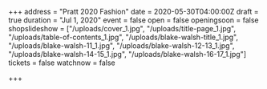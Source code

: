 +++
address = "Pratt 2020 Fashion"
date = 2020-05-30T04:00:00Z
draft = true
duration = "Jul 1, 2020"
event = false
open = false
openingsoon = false
shopslideshow = ["/uploads/cover_1.jpg", "/uploads/title-page_1.jpg", "/uploads/table-of-contents_1.jpg", "/uploads/blake-walsh-title_1.jpg", "/uploads/blake-walsh-11_1.jpg", "/uploads/blake-walsh-12-13_1.jpg", "/uploads/blake-walsh-14-15_1.jpg", "/uploads/blake-walsh-16-17_1.jpg"]
tickets = false
watchnow = false

+++
